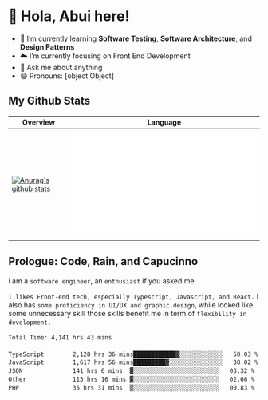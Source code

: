 # 👋 Hola, Abui here!

- 🌱 I’m currently learning **Software Testing**, **Software Architecture**, and **Design Patterns**
- ☁️ I’m currently focusing on Front End Development
- 💬 Ask me about anything
- 😄 Pronouns: [object Object]

## My Github Stats

| Overview | Language |
| --- | --- |
|[![Anurag's github stats](https://github-readme-stats.vercel.app/api?username=abui-am&count_private=true)](https://github.com/anuraghazra/github-readme-stats)|![Language](https://raw.githubusercontent.com/abui-am/stats/c6455f656dfce7acd3951e5ec5b25d72af0b2ee3/generated/languages.svg)|

## Prologue: Code, Rain, and Capucinno
i am a `software engineer`, an `enthusiast` if you asked me. 

`I likes Front-end tech, especially Typescript, Javascript, and React.` I also has `some proficiency in UI/UX and graphic design`, while looked like some unnecessary skill those skills benefit me in term of `flexibility in development.`


<!--START_SECTION:waka-->

```txt
Total Time: 4,141 hrs 43 mins

TypeScript        2,128 hrs 36 mins████████████▓░░░░░░░░░░░░   50.03 %
JavaScript        1,617 hrs 56 mins█████████▓░░░░░░░░░░░░░░░   38.02 %
JSON              141 hrs 6 mins  ▓░░░░░░░░░░░░░░░░░░░░░░░░   03.32 %
Other             113 hrs 16 mins ▓░░░░░░░░░░░░░░░░░░░░░░░░   02.66 %
PHP               35 hrs 31 mins  ▒░░░░░░░░░░░░░░░░░░░░░░░░   00.83 %
```

<!--END_SECTION:waka-->
